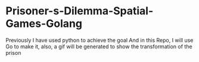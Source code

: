 # Prisoner-s-Dilemma-Spatial-Games-Golang
Previously I have used python to achieve the goal
And in this Repo, I will use Go to make it, also, a gif will be generated to show the transformation of the prison 
